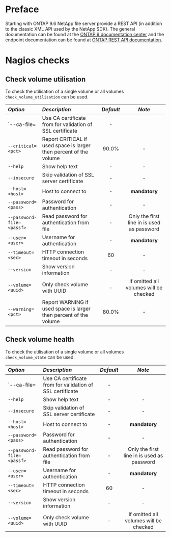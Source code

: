 # Preface
Starting with ONTAP 9.6 NetApp file server provide a REST API (in addition to the classic XML API used by the NetApp SDK).
The general documentation can be found at the [ONTAP 9 documentation center](http://docs.netapp.com/ontap-9/topic/com.netapp.doc.dot-rest-api/home.html) and the endpoint documentation can be found at [ONTAP REST API documentation](https://library.netapp.com/ecmdocs/ECMLP2856304/html/index.html).

# Nagios checks
## Check volume utilisation
To check the utilisation of a single volume or all volumes `check_volume_utilisation` can be used.

| *Option* | *Description* | *Default* | *Note* |
|:---------|:--------------|:---------:|:------:|
| `--ca-file=<file> | Use CA certificate from <file> for validation of SSL certificate | - |
| `--critical=<pct>` | Report CRITICAL if used space is larger then <cpct> percent of the volume | 90.0% | - |
| `--help` | Show help text | - | - |
| `--insecure` | Skip validation of SSL server certificate | - | - |
| `--host=<host>` | Host to connect to | - | **mandatory** |
| `--password=<pass>` | Password for authentication | - | - |
| `--password-file=<passf>` | Read password for authentication from file <passf> | - | Only the first line in <passf> is used as password |
| `--user=<user>` | Username for authentication | - | **mandatory** |
| `--timeout=<sec>` | HTTP connection timeout in seconds | 60 | - |
| `--version` | Show version information | - | - |
| `--volume=<uuid>` | Only check volume with UUID <uuid> | - | If omitted all volumes will be checked |
| `--warning=<pct>` | Report WARNING if used space is larger then <cpct> percent of the volume | 80.0% | - |

## Check volume health
To check the utilisation of a single volume or all volumes `check_volume_state` can be used.

| *Option* | *Description* | *Default* | *Note* |
|:---------|:--------------|:---------:|:------:|
| `--ca-file=<file> | Use CA certificate from <file> for validation of SSL certificate | - |
| `--help` | Show help text | - | - |
| `--insecure` | Skip validation of SSL server certificate | - | - |
| `--host=<host>` | Host to connect to | - | **mandatory** |
| `--password=<pass>` | Password for authentication | - | - |
| `--password-file=<passf>` | Read password for authentication from file <passf> | - | Only the first line in <passf> is used as password |
| `--user=<user>` | Username for authentication | - | **mandatory** |
| `--timeout=<sec>` | HTTP connection timeout in seconds | 60 | - |
| `--version` | Show version information | - | - |
| `--volume=<uuid>` | Only check volume with UUID <uuid> | - | If omitted all volumes will be checked |

